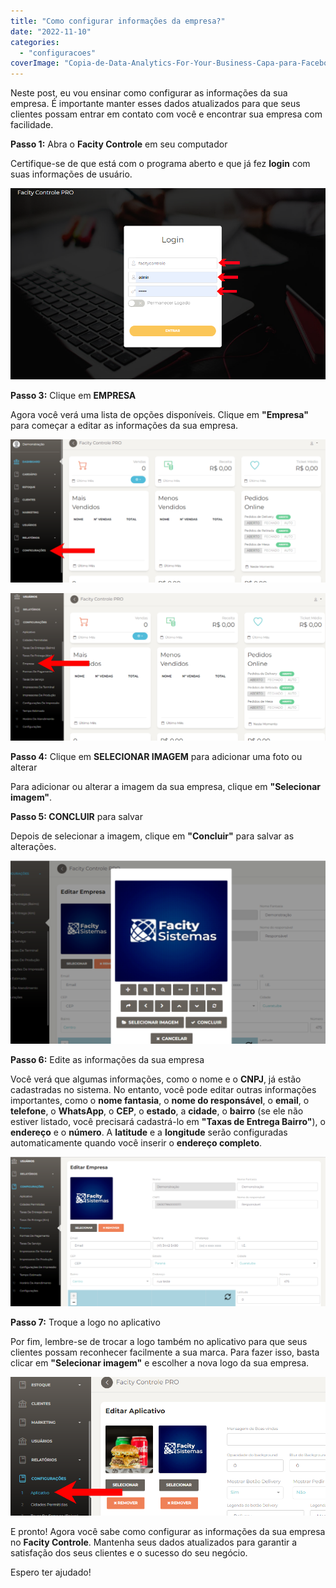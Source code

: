 ```yaml
---
title: "Como configurar informações da empresa?"
date: "2022-11-10"
categories: 
  - "configuracoes"
coverImage: "Copia-de-Data-Analytics-For-Your-Business-Capa-para-Facebook-1640-×-724-px-5.png"
---
```


Neste post, eu vou ensinar como configurar as informações da sua empresa. É importante manter esses dados atualizados para que seus clientes possam entrar em contato com você e encontrar sua empresa com facilidade.

**Passo 1:** Abra o **Facity Controle** em seu computador

Certifique-se de que está com o programa aberto e que já fez **login** com suas informações de usuário.

![](images/image-35.png)

**Passo 3:** Clique em **EMPRESA**

Agora você verá uma lista de opções disponíveis. Clique em **"Empresa"** para começar a editar as informações da sua empresa.

![](images/conf1-1024x464.png)

![](images/conf2-1024x479.png)

**Passo 4:** Clique em **SELECIONAR IMAGEM** para adicionar uma foto ou alterar

Para adicionar ou alterar a imagem da sua empresa, clique em **"Selecionar imagem"**.

**Passo 5: CONCLUIR** para salvar

Depois de selecionar a imagem, clique em **"Concluir"** para salvar as alterações.

![](images/Captura-de-tela-2022-11-10-164539-1024x596.png)

**Passo 6:** Edite as informações da sua empresa

Você verá que algumas informações, como o nome e o **CNPJ**, já estão cadastradas no sistema. No entanto, você pode editar outras informações importantes, como o **nome fantasia**, o **nome do responsável**, o **email**, o **telefone**, o **WhatsApp**, o **CEP**, o **estado**, a **cidade**, o **bairro** (se ele não estiver listado, você precisará cadastrá-lo em **"Taxas de Entrega Bairro"**), o **endereço** e o **número**. A **latitude** e a **longitude** serão configuradas automaticamente quando você inserir o **endereço completo**.

![](images/Captura-de-tela-2022-11-10-164841-1024x485.png)

**Passo 7:** Troque a logo no aplicativo

Por fim, lembre-se de trocar a logo também no aplicativo para que seus clientes possam reconhecer facilmente a sua marca. Para fazer isso, basta clicar em **"Selecionar imagem"** e escolher a nova logo da sua empresa.

![](images/10_11_2022-17_33_59-edited.png)

E pronto! Agora você sabe como configurar as informações da sua empresa no **Facity Controle**. Mantenha seus dados atualizados para garantir a satisfação dos seus clientes e o sucesso do seu negócio.

Espero ter ajudado!

